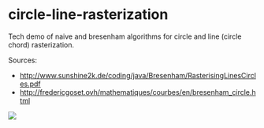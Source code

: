 # circle-line-rasterization
Tech demo of naive and bresenham algorithms for circle and line (circle chord) rasterization.

Sources:
  - http://www.sunshine2k.de/coding/java/Bresenham/RasterisingLinesCircles.pdf
  - http://fredericgoset.ovh/mathematiques/courbes/en/bresenham_circle.html

<img src="https://i.imgur.com/aPrLCrr.png"/>

